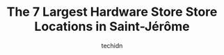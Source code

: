 ---
layout: ampstory
image: https://i0.wp.com/www.auto.or.id/wp-content/uploads/2023/06/patrick-morin-prc3a9vost-0-saint-jc3a9rc3b4me-1686327698.jpeg?resize=640,853
author: techidn
featured: false
description: Saint-Jérôme, Quebec, Canada is a haven for Hardware Store enthusiasts, boasting an impressive array of 7 top-notch establishments. Whether youre a seasoned connoisseur or simply curious 
title: The 7 Largest Hardware Store Store Locations in Saint-Jérôme
cover:
   title: The 7 Largest Hardware Store Store Locations in Saint-Jérôme
   subtitle: AUTO.OR.ID
   background: https://www.auto.or.id/wp-content/uploads/2023/06/patrick-morin-prc3a9vost-0-saint-jc3a9rc3b4me-1686327698.jpeg

pages: 
 - layout: thirds
   top: <h1>#1 The Home Depot</h1>
   bottom: "<p>Thanks David! Milwaukee tools are a tangle of different battery voltages and many different bundle deals. The guy working in the tool department last night David really</p>"
   background: https://www.auto.or.id/wp-content/uploads/2023/06/patrick-morin-prc3a9vost-1-saint-jc3a9rc3b4me-1686327699.jpeg
   backgroundblur: true
 - layout: thirds
   top: <h1>#2 Outillage Summit, Saint-Jerome</h1>
   bottom: "<p>803 Rue St Georges, Saint-Jérôme, QC J7Z 5E1, Canada</p>"
   background: https://www.auto.or.id/wp-content/uploads/2023/06/patrick-morin-prc3a9vost-2-saint-jc3a9rc3b4me-1686327700.jpeg
   cta:
      link: https://www.auto.or.id/the-7-largest-hardware-store-store-locations-in-saint-jerome/
      text: The 7 Largest Hardware Store Store Locations in Saint-Jérôme
 - layout: thirds
   top: <h1>#3 RONA Saint-Jérôme</h1>
   bottom: "<p>1025 Boul Jean-Baptiste-Rolland O, Saint-Jérôme, QC J7Y 4Y7, Canada</p>"
   background: https://images.unsplash.com/photo-1629935252276-2e9267f778a1?ixlib=rb-4.0.3&ixid=MnwxMjA3fDB8MHxwaG90by1wYWdlfHx8fGVufDB8fHx8&auto=format&fit=crop&w=640&h=853&q=80
   cta:
      link: https://www.auto.or.id/the-7-largest-hardware-store-store-locations-in-saint-jerome/
      text: The 7 Largest Hardware Store Store Locations in Saint-Jérôme
 - layout: thirds
   top: <h1>#4 Matério Saint-Jérôme</h1>
   bottom: "<p>2159 Bd du Curé-Labelle, Saint-Jérôme, QC J7Y 1T1, Canada</p>"
   background: https://images.unsplash.com/photo-1533416784636-2b0ccfea6b97?ixlib=rb-4.0.3&ixid=MnwxMjA3fDB8MHxwaG90by1wYWdlfHx8fGVufDB8fHx8&auto=format&fit=crop&w=640&h=853&q=80
   cta:
      link: https://www.auto.or.id/the-7-largest-hardware-store-store-locations-in-saint-jerome/
      text: The 7 Largest Hardware Store Store Locations in Saint-Jérôme
 - layout: thirds
   top: <h1>#5 Patrick Morin Prévost</h1>
   bottom: "<p>2845 Bd du Curé Labelle, Prévost, QC J5L 2S2, Canada</p>"
   background: https://images.unsplash.com/photo-1639928204495-14caa69ed1b5?ixlib=rb-4.0.3&ixid=MnwxMjA3fDB8MHxwaG90by1wYWdlfHx8fGVufDB8fHx8&auto=format&fit=crop&w=640&h=853&q=80
   cta:
      link: https://www.auto.or.id/the-7-largest-hardware-store-store-locations-in-saint-jerome/
      text: The 7 Largest Hardware Store Store Locations in Saint-Jérôme
 - layout: thirds
   top: <h1>#6 Plomberie Concept</h1>
   bottom: "<p>1550 Bd Saint-Antoine, Saint-Jérôme, QC J7Z 7M2, Canada</p>"
   background: https://images.unsplash.com/photo-1632275232150-428816910c50?ixlib=rb-4.0.3&ixid=MnwxMjA3fDB8MHxwaG90by1wYWdlfHx8fGVufDB8fHx8&auto=format&fit=crop&w=640&h=853&q=80
   cta:
      link: https://www.auto.or.id/the-7-largest-hardware-store-store-locations-in-saint-jerome/
      text: The 7 Largest Hardware Store Store Locations in Saint-Jérôme
 - layout: thirds
   top: <h1>#7 Centre jardin extérieur de Home Depot</h1>
   bottom: "<p>1045 Bd du Grand Héron, Saint-Jérôme, QC J7Y 3P2, Canada</p>"
   background: https://images.unsplash.com/photo-1580679568899-be51739ba2df?ixlib=rb-4.0.3&ixid=MnwxMjA3fDB8MHxwaG90by1wYWdlfHx8fGVufDB8fHx8&auto=format&fit=crop&w=640&h=853&q=80
   cta:
      link: https://www.auto.or.id/the-7-largest-hardware-store-store-locations-in-saint-jerome/
      text: The 7 Largest Hardware Store Store Locations in Saint-Jérôme
 - layout: thirds
   middle: Continue reading...
   background: https://images.unsplash.com/photo-1629661414961-62b0d03007ab?ixlib=rb-4.0.3&ixid=MnwxMjA3fDB8MHxwaG90by1wYWdlfHx8fGVufDB8fHx8&auto=format&fit=crop&w=640&h=853&q=80
   cta:
      link: https://www.auto.or.id/the-7-largest-hardware-store-store-locations-in-saint-jerome/
      text: The 7 Largest Hardware Store Store Locations in Saint-Jérôme

---